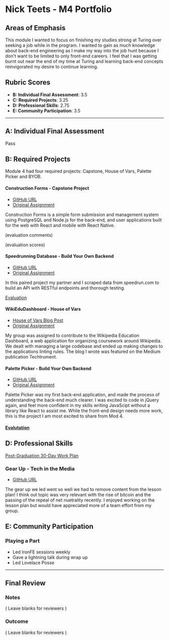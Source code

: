 # Nick Teets - M4 Portfolio

## Areas of Emphasis

This module I wanted to focus on finishing my studies strong at Turing over seeking a job while in the program. I wanted to gain as much knowledge about back-end engineering as I make my way into the job hunt because I don't want to be limited to only front-end careers. I feel that I was getting burnt out near the end of my time at Turing and learning back-end concepts reinvigorated my desire to continue learning. 

## Rubric Scores

* **B: Individual Final Assessment**: 3.5
* **C: Required Projects**: 3.25
* **D: Professional Skills**: 2.75
* **E: Community Participation**: 3.5

-----------------------

## A: Individual Final Assessment

Pass

## B: Required Projects

Module 4 had four required projects: Capstone, House of Vars, Palette Picker and BYOB.

#### Construction Forms - Capstone Project

* [GitHub URL](https://github.com/robbiegreiner/construction-forms-web-app)
* [Original Assignment](http://frontend.turing.io/projects/capstone.html)

Construction Forms is a simple form submission and management system using PostgreSQL and Node.js for the back-end, and user applications built for the web with React and mobile with React Native.

(evaluation comments)

(evaluation scores)

#### Speedrunning Database - Build Your Own Backend

* [GitHub URL](https://github.com/francylang/byob)
* [Original Assignment](http://frontend.turing.io/projects/build-your-own-backend.html)

In this paired project my partner and I scraped data from speedrun.com to build an API with RESTful endpoints and thorough testing. 

[Evaluation](https://github.com/turingschool/front-end-submissions-public/blob/master/1706/mod-4/byob/NTeets_FLang_BYOB.md)

#### WikiEduDashboard - House of Vars

* [House of Vars Blog Post](https://medium.com/techtrument/an-open-source-adventure-34a1b747fe6e)
* [Original Assignment](http://frontend.turing.io/projects/house-of-vars.html)

My group was assigned to contribute to the Wikipedia Education Dashboard, a web application for organizing coursework around Wikipedia. We dealt with managing a large codebase and ended up making changes to the applications linting rules. The blog I wrote was featured on the Medium publication Techtrument.   

#### Palette Picker - Build Your Own Backend

* [GitHub URL](https://github.com/nicktu12/palette-picker)
* [Original Assignment](http://frontend.turing.io/projects/palette-picker.html)

Palette Picker was my first back-end application, and made the process of understanding the back-end much clearer. I was excited to code in jQuery again, and feel more confident in my skills writing JavaScipt without a library like React to assist me. While the front-end design needs more work, this is the project I am most excited to share from Mod 4.

#### [Evalutation](https://github.com/turingschool/front-end-submissions-public/blob/master/1706/mod-4/palette-picker/nick-teets.md)

## D: Professional Skills
[Post-Graduation 30-Day Work Plan](https://docs.google.com/spreadsheets/d/1fwa3CRFsqaBdSc9OkzNs8JZExWP-bsfMF6gXe8ZmzZQ/edit?usp=sharing)

### Gear Up - Tech in the Media

* [GitHub URL](https://github.com/turingschool/gear-up/blob/master/m4_sessions/1711-inning/Group_5.md)

The gear up we led went so well we had to remove content from the lesson plan! I think out topic was very relevant with the rise of bitcoin and the passing of the repeal of net nuetrality recently. I enjoyed working on the lesson plan but would have appreciated more of a team effort from my group. 

## E: Community Participation

### Playing a Part

- Led IronFE sessions weekly
- Gave a lightning talk during wrap up
- Led Lovelace Posse

------------------

## Final Review

### Notes

( Leave blanks for reviewers )

### Outcome

( Leave blanks for reviewers )
